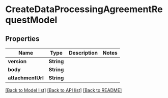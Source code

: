 # CreateDataProcessingAgreementRequestModel

## Properties
Name | Type | Description | Notes
------------ | ------------- | ------------- | -------------
**version** | **String** |  | 
**body** | **String** |  | 
**attachmentUrl** | **String** |  | 

[[Back to Model list]](../README.md#documentation-for-models) [[Back to API list]](../README.md#documentation-for-api-endpoints) [[Back to README]](../README.md)


